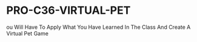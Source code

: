 # PRO-C36-VIRTUAL-PET
ou Will Have To Apply What You Have Learned In The Class And Create A Virtual Pet Game
